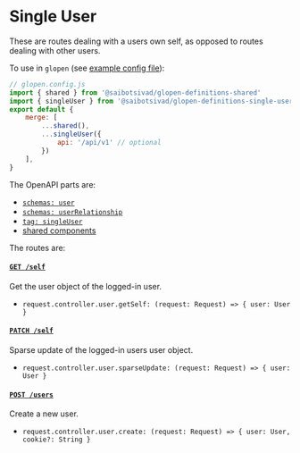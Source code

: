 # Single User

These are routes dealing with a users own self, as opposed to routes dealing with other users.

To use in `glopen` (see [example config file](./example-glopen.config.js)):

```js
// glopen.config.js
import { shared } from '@saibotsivad/glopen-definitions-shared'
import { singleUser } from '@saibotsivad/glopen-definitions-single-user'
export default {
	merge: [
		...shared(),
		...singleUser({
			api: '/api/v1' // optional
		})
	],
}
```

The OpenAPI parts are:

- [`schemas: user`](./openapi/components/schemas/user.@.js)
- [`schemas: userRelationship`](./openapi/components/schemas/userRelationship.@.js)
- [`tag: singleUser`](./openapi/tags.@.js)
- [shared components](../_shared/README.md)

The routes are:

#### [`GET /self`](openapi/paths/self/get.@.js)

Get the user object of the logged-in user.

- `request.controller.user.getSelf: (request: Request) => { user: User }`

#### [`PATCH /self`](openapi/paths/self/patch.@.js)

Sparse update of the logged-in users user object.

- `request.controller.user.sparseUpdate: (request: Request) => { user: User }`

#### [`POST /users`](openapi/paths/users/post.@.js)

Create a new user.

- `request.controller.user.create: (request: Request) => { user: User, cookie?: String }`
